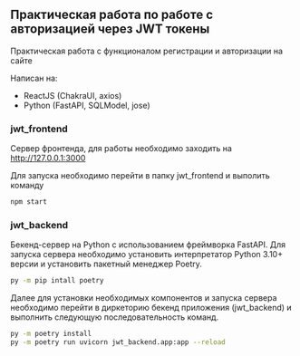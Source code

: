 ## Практическая работа по работе с авторизацией через JWT токены

Практическая работа с функционалом регистрации и авторизации на сайте

Написан на:
- ReactJS (ChakraUI, axios)
- Python (FastAPI, SQLModel, jose)

### jwt_frontend

Сервер фронтенда, для работы необходимо заходить на http://127.0.0.1:3000

Для запуска необходимо перейти в папку jwt_frontend и выполить команду 
```bash
npm start
```

### jwt_backend

Бекенд-сервер на Python с использованием фреймворка FastAPI. Для запуска сервера необходимо установить интерпретатор Python 3.10+ версии и установить пакетный менеджер Poetry.

```bash
py -m pip intall poetry
```

Далее для установки необходимых компонентов и запуска сервера необходимо перейти в диркеторию бекенд приложения (jwt_backend) и выполнить следующую последовательность команд.
```bash
py -m poetry install
py -m poetry run uvicorn jwt_backend.app:app --reload
```
